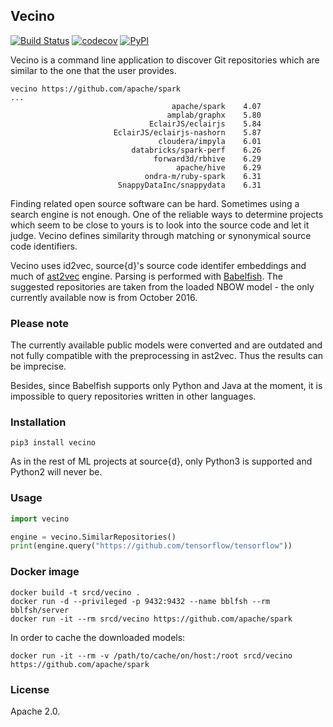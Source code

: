 ## Vecino

[![Build Status](https://travis-ci.org/src-d/vecino.svg)](https://travis-ci.org/src-d/vecino) [![codecov](https://codecov.io/github/src-d/vecino/coverage.svg?branch=master)](https://codecov.io/gh/src-d/vecino) [![PyPI](https://img.shields.io/pypi/v/vecino.svg)](https://pypi.python.org/pypi/vecino)

Vecino is a command line application to discover Git repositories which are similar
to the one that the user provides.

```
vecino https://github.com/apache/spark
...
                                    apache/spark	4.07
                                   amplab/graphx	5.80
                               EclairJS/eclairjs	5.84
                       EclairJS/eclairjs-nashorn	5.87
                                 cloudera/impyla	6.01
                           databricks/spark-perf	6.26
                                forward3d/rbhive	6.29
                                     apache/hive	6.29
                              ondra-m/ruby-spark	6.31
                        SnappyDataInc/snappydata	6.31
```

Finding related open source software can be hard. Sometimes using a search engine is not enough.
One of the reliable ways to determine projects which seem to be close to yours is to look into
the source code and let it judge. Vecino defines similarity through matching or synonymical
source code identifiers.

Vecino uses id2vec, source{d}'s source code identifer embeddings and much of
[ast2vec](https://github.com/src-d/ast2vec) engine. Parsing is performed with [Babelfish](http://doc.bblf.sh).
The suggested repositories are taken from the loaded NBOW model - the only currently available now
is from October 2016.

### Please note

The currently available public models were converted and are outdated and not fully compatible with
the preprocessing in ast2vec. Thus the results can be imprecise.

Besides, since Babelfish supports only Python and Java at the moment, it is impossible to query
repositories written in other languages.

### Installation

```
pip3 install vecino
```

As in the rest of ML projects at source{d}, only Python3 is supported and Python2 will never be.

### Usage

```python
import vecino

engine = vecino.SimilarRepositories()
print(engine.query("https://github.com/tensorflow/tensorflow"))
```

### Docker image

```
docker build -t srcd/vecino .
docker run -d --privileged -p 9432:9432 --name bblfsh --rm bblfsh/server
docker run -it --rm srcd/vecino https://github.com/apache/spark
```

In order to cache the downloaded models:

```
docker run -it --rm -v /path/to/cache/on/host:/root srcd/vecino https://github.com/apache/spark
```

### License

Apache 2.0.